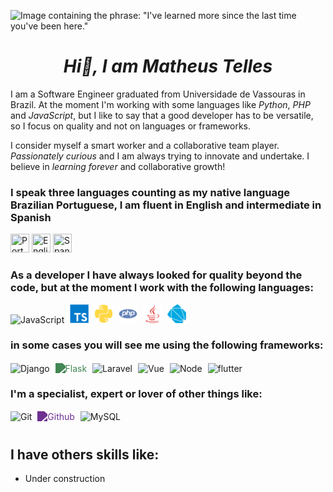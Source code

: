 ![Image containing the phrase: "I've learned more since the last time you've been here."](https://ik.imagekit.io/mwtelles/github_cover_telles_w5uWwtylr.png)

# <center>***Hi👋, I am Matheus Telles***</center>
I am a Software Engineer graduated from Universidade de Vassouras in Brazil. At the moment I'm working with some languages like *Python*, *PHP* and *JavaScript*, but I like to say that a good developer has to be versatile, so I focus on quality and not on languages or frameworks.


I consider myself a smart worker and a collaborative team player. *Passionately curious* and I am always trying to innovate and undertake. I believe in *learning forever* and collaborative growth!

### I speak three languages counting as my native language Brazilian Portuguese, I am fluent in English and intermediate in Spanish
<div>
<img src="https://img.icons8.com/color/48/000000/brazil-circular.png" height="30" width="30" title="Português"/>
<img src="https://img.icons8.com/color/48/000000/usa-circular.png" height="30" width="30" title="English"/>
<img src="https://img.icons8.com/color/48/000000/spain-circular.png" height="30" width="30" title="Spanish"/>
 </div>

### As a developer I have always looked for quality beyond the code, but at the moment I work with the following languages:
<img alt="JavaScript" height="30" width="30" src="https://cdn.jsdelivr.net/gh/devicons/devicon/icons/javascript/javascript-original.svg" title="JavaScript" />
<img class="language-icon"alt="TypeScript" height="30" width="30" src="https://raw.githubusercontent.com/devicons/devicon/master/icons/typescript/typescript-plain.svg" title="TypeScript" />
<img class="language-icon" alt="Python" height="30" width="30" src="https://raw.githubusercontent.com/devicons/devicon/master/icons/python/python-plain.svg" title="Python" />
<img class="language-icon" alt="PHP" height="30" width="30" src="https://raw.githubusercontent.com/devicons/devicon/master/icons/php/php-plain.svg" title="PHP" />
<img class="language-icon" alt="Java" height="30" width="30" src="https://raw.githubusercontent.com/devicons/devicon/master/icons/java/java-plain.svg" title="Java" />
<img class="language-icon" alt="Dart" height="30" width="30" src="https://raw.githubusercontent.com/devicons/devicon/master/icons/dart/dart-plain.svg" title="Dart" />

### in some cases you will see me using the following frameworks:
<img class="framework-icon" alt="Django" height="60" width="60" src="https://cdn.jsdelivr.net/gh/devicons/devicon/icons/django/django-original.svg" title="Django" />
<img class="framework-icon" id="fill-green" alt="Flask" height="60" width="60" src="https://cdn.jsdelivr.net/gh/devicons/devicon/icons/flask/flask-original-wordmark.svg" title="Flask" />
<img class="framework-icon" alt="Laravel" height="40" width="40" src="https://cdn.jsdelivr.net/gh/devicons/devicon/icons/laravel/laravel-plain-wordmark.svg" title="Laravel" />
<img class="framework-icon" alt="Vue" height="40" width="40" src="https://cdn.jsdelivr.net/gh/devicons/devicon/icons/vuejs/vuejs-original.svg" title="Vue" />
<img class="framework-icon" alt="Node" height="60" width="60" src="https://cdn.jsdelivr.net/gh/devicons/devicon/icons/nodejs/nodejs-plain-wordmark.svg" title="Node" />
<img class="framework-icon" alt="flutter" height="30" width="30" src="https://cdn.jsdelivr.net/gh/devicons/devicon/icons/flutter/flutter-plain.svg" title="flutter" />

### I'm a specialist, expert or lover of other things like:
<img class="other-icons" alt="Git" height="40" width="40" src="https://cdn.jsdelivr.net/gh/devicons/devicon/icons/git/git-original.svg" title="Git" />
<img class="other-icons" id="fill-purple" alt="Github" height="40" width="40" src="https://cdn.jsdelivr.net/gh/devicons/devicon/icons/github/github-original-wordmark.svg" title="Github" />
<img class="other-icons" alt="MySQL" height="60" width="60" src="https://cdn.jsdelivr.net/gh/devicons/devicon/icons/mysql/mysql-original-wordmark.svg" title="MySQL" />

#
## I have others skills like:
* Under construction
 



<style type="text/css">
.language-icon {
    margin-left: 5px;
}
.framework-icon {
    vertical-align: middle;
    margin-right: 5px;
}
.other-icons {
    vertical-align: middle;
    margin-right: 5px;
}
#fill-green {
    filter: brightness(0) saturate(100%) invert(44%) sepia(25%) saturate(744%) hue-rotate(83deg) brightness(98%) contrast(94%);
}
#fill-purple {
    filter: brightness(0) saturate(100%) invert(25%) sepia(11%) saturate(6439%) hue-rotate(248deg) brightness(98%) contrast(100%);
}
</style>
